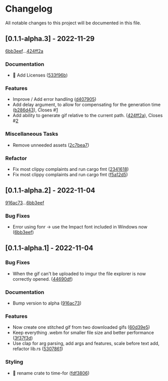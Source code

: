 # Changelog

All notable changes to this project will be documented in this file.

## [0.1.1-alpha.3] - 2022-11-29

[6bb3eef](6bb3eef3e5aeec19b6ef4004e230d7ea698aa0ef)...[424ff2a](424ff2a8e67c728de074f0e07c3129adecc5231f)

### Documentation

- :page_facing_up: Add Licenses ([533f96b](533f96b75738b293c124bf12cc503c73ecb02b34))

### Features

- Improve / Add error handling ([d407905](d407905f6d72087d18b9bdcb0648ff2c6ccae6b2))
- Add delay argument, to allow for compensating for the generation time ([b286d43](b286d431d348edd16bf5eb7ff62b1e44c782a645)), Closes #[1](https://github.com/Gaweringo/time-for/issues/1)
- Add ability to generate gif relative to the current path. ([424ff2a](424ff2a8e67c728de074f0e07c3129adecc5231f)), Closes #[2](https://github.com/Gaweringo/time-for/issues/2)

### Miscellaneous Tasks

- Remove unneeded assets ([2c7bea7](2c7bea73ec842aac6317dcb4a455d75c6b236617))

### Refactor

- Fix most clippy complaints and run cargo fmt ([2341618](23416183ae45a3bd2449d8cec89165b3a459cb6a))
- Fix most clippy complaints and run cargo fmt ([f5a12d5](f5a12d5f753819f6653897a4e9eece20a5354670))

## [0.1.1-alpha.2] - 2022-11-04

[916ac73](916ac730d0024d1c809f8dc7d2380edf6b197834)...[6bb3eef](6bb3eef3e5aeec19b6ef4004e230d7ea698aa0ef)

### Bug Fixes

- Error using fonr -> use the Impact font included in Windows now ([6bb3eef](6bb3eef3e5aeec19b6ef4004e230d7ea698aa0ef))

## [0.1.1-alpha.1] - 2022-11-04

### Bug Fixes

- When the gif can't be uploaded to imgur the file explorer is now correctly opened. ([44690df](44690dffbeeb746635260d6cfa90250cf1337657))

### Documentation

- Bump version to alpha ([916ac73](916ac730d0024d1c809f8dc7d2380edf6b197834))

### Features

- Now create one stitched gif from two downloaded gifs ([60d39e5](60d39e5f6b7eb167e702f2e39110dcf25bd665a6))
- Keep everything .webm for smaller file size and better performance ([3f37f3d](3f37f3d0a01d10bf4a262ed7139b9d304cbcbe8c))
- Use clap for arg parsing, add args and features, scale before text add, refactor lib.rs ([5307861](53078618a9bb8173c19475a88ddb748cb12b6fca))

### Styling

- :truck: rename crate to time-for ([fdf3806](fdf3806bcf568d395d342a50a7294e959b1570bc))

<!-- generated by git-cliff -->
